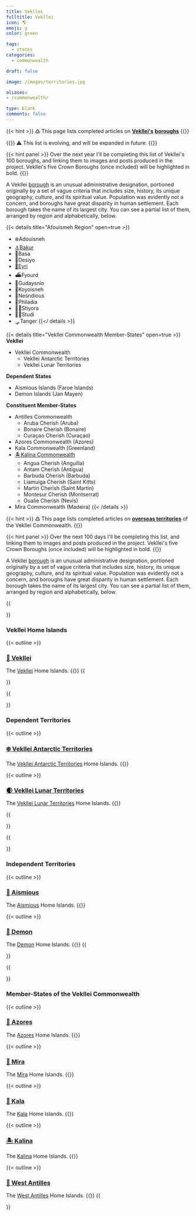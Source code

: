 ```yaml
---
title: Vekllei
fulltitle: Vekllei
icon: 🌎
emoji: g
color: green

tags:
  - states
categories:
  - commonwealth

draft: false

image: /images/territories.jpg

aliases:
- /commonwealth/

type: blank
comments: false
---
```


{{< hint >}}
߷ This page lists completed articles on [**Vekllei's**](/factbook/vekllei) [**boroughs**](/vekllei/#administrative-divisions)
{{</hint>}}

{{<hint>}}
<span class="smallicon" style="font-size: 14px;">⚠️</span> This list is evolving, and will be expanded in future.
{{</hint>}}


{{< hint panel >}}
Over the next year I'll be completing this list of Vekllei's 100 boroughs, and linking them to images and posts produced in the project. Vekllei's five Crown Boroughs (once included) will be highlighted in bold.
{{</hint>}}

A Vekllei [borough](/vekllei/#administrative-divisions) is an unusual administrative designation, portioned originally by a set of vague criteria that includes size, history, its unique geography, culture, and its spiritual value. Population was evidently not a concern, and boroughs have great disparity in human settlement. Each borough takes the name of its largest city. You can see a partial list of them, arranged by region and alphabetically, below.

{{< details title="Afouismeh Region" open=true >}}
- <span class="navicon">❄️</span>Adouisneh
- <a href="/bakur/"><span class="navicon">⚓️</span>Bakur</a>
- <span class="navicon">🏰</span>Basa
- <span class="navicon">🧰</span>Desiyo
- <a href="/eyri/"><span class="navicon">🌊</span>Eyri</a>
- <span class="navicon">⛴️</span>Fyourd
- <span class="navicon">🎡</span>Gudaysnio
- <span class="navicon">🌠</span>Koyoisneh
- <span class="navicon">📡</span>Nesndious
- <span class="navicon">🧱</span>Philadia
- <span class="navicon">🚵‍♀️</span>Stiyora
- <span class="navicon">🚣‍♀️</span>Studi
- <span class="navicon">🛷</span>Tanger
{{</ details >}}

{{< details title="Vekllei Commonwealth Member-States" open=true >}}
**Vekllei**

* Vekllei Commonwealth
    * Vekllei Antarctic Territories
    * Vekllei Lunar Territories

**Dependent States**

* Aismious Islands (Faroe Islands)
* Demon Islands (Jan Mayen)

**Constituent Member-States**

* Antilles Commonwealth
    * Aruba Cherish (Aruba)
    * Bonaire Cherish (Bonaire)
    * Curaçao Cherish (Curaçao)
* Azores Commonwealth (Azores)
* Kala Commonwealth (Greenland)
* <a href="/kalina/"><span class="navicon">🏝</span>Kalina Commonwealth</a>
    * Angua Cherish (Anguilla)
    * Antam Cherish (Antigua)
    * Barbuda Cherish (Barbuda)
    * Liamuiga Cherish (Saint Kitts)
    * Martin Cherish (Saint Martin)
    * Montesur Cherish (Montserrat)
    * Oualie Cherish (Nevis)
* Mira Commonwealth (Madeira)
{{< /details >}}

{{< hint >}}
߷  This page lists completed articles on [**overseas territories**](/vekllei/#administrative-divisions) of the Vekllei Commonwealth.
{{</hint>}}

{{< hint panel >}}
Over the next 100 days I'll be completing this list, and linking them to images and posts produced in the project. Vekllei's five Crown Boroughs (once included) will be highlighted in bold.
{{</hint>}}

A Vekllei [borough](/vekllei/#administrative-divisions) is an unusual administrative designation, portioned originally by a set of vague criteria that includes size, history, its unique geography, culture, and its spiritual value. Population was evidently not a concern, and boroughs have great disparity in human settlement. Each borough takes the name of its largest city. You can see a partial list of them, arranged by region and alphabetically, below.

{{<section>}}
### Vekllei Home Islands

{{< outline >}}
### [<span class="smallicon">🌺</span> Vekllei](/vekllei/)
The [Vekllei](/vekllei/) Home Islands.
{{</outline>}}
{{</section>}}

{{<section>}}
### Dependent Territories

{{< outline >}}
### [<span class="smallicon">❄️</span> Vekllei Antarctic Territories](/factbook/landscape/territories/antarctica)
The [Vekllei Antarctic Territories](/factbook/landscape/territories/antarctica) Home Islands.
{{</outline>}}

{{< outline >}}
### [<span class="smallicon">🌒</span> Vekllei Lunar Territories](/factbook/landscape/territories/moon)
The [Vekllei Lunar Territories](/factbook/landscape/territories/moon) Home Islands.
{{</outline>}}

{{</section>}}

{{<section>}}
### Independent Territories

{{< outline >}}
### [<span class="smallicon">🎣</span> Aismious](/factbook/landscape/territories/aismious)
The [Aismious](/factbook/landscape/territories/aismious) Home Islands.
{{</outline>}}

{{< outline >}}
### [<span class="smallicon">👹</span> Demon](/factbook/landscape/territories/demon)
The [Demon](/factbook/landscape/territories/demon) Home Islands.
{{</outline>}}
{{</section>}}

{{<section>}}
### Member-States of the Vekllei Commonwealth

{{< outline >}}
### [<span class="smallicon">🏰</span> Azores](/factbook/landscape/territories/azores)
The [Azores](/factbook/landscape/territories/azores) Home Islands.
{{</outline>}}

{{< outline >}}
### [<span class="smallicon">🛟</span> Mira](/factbook/landscape/territories/mira)
The [Mira](/factbook/landscape/territories/mira) Home Islands.
{{</outline>}}

{{< outline >}}
### [<span class="smallicon">🗻</span> Kala](/factbook/landscape/territories/kala)
The [Kala](/factbook/landscape/territories/kala) Home Islands.
{{</outline>}}

{{< outline >}}
### [<span class="smallicon">🏝</span> Kalina](/factbook/landscape/territories/kalina)
The [Kalina](/factbook/landscape/territories/kalina) Home Islands.
{{</outline>}}

{{< outline >}}
### [<span class="smallicon">🌴</span> West Antilles](/factbook/landscape/territories/antilles)
The [West Antilles](/factbook/landscape/territories/antilles) Home Islands.
{{</outline>}}
{{</section>}}

<style>
/* flags */
.row {
  display: flex;
  margin-left: auto;
  margin-right: auto;
}
.column {
  flex: 33.33%;
  padding: 5px;
}
@media (max-width: 1250px) {
  .row {
    display: none;
  }
}
</style>